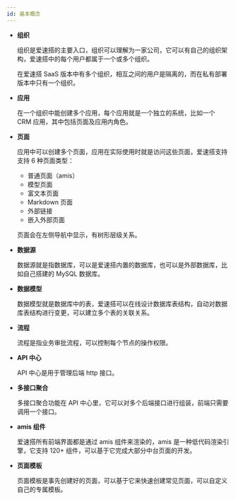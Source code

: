 ```yaml
---
id: 基本概念
---
```


- **组织**

  组织是爱速搭的主要入口，组织可以理解为一家公司，它可以有自己的组织架构，爱速搭中的每个用户都属于一个或多个组织。

  在爱速搭 SaaS 版本中有多个组织，相互之间的用户是隔离的，而在私有部署版本中只有一个组织。

- **应用**

  在一个组织中能创建多个应用，每个应用就是一个独立的系统，比如一个 CRM 应用，其中包括页面及应用内角色。

- **页面**

  应用中可以创建多个页面，应用在实际使用时就是访问这些页面，爱速搭支持支持 6 种页面类型：

  - 普通页面（amis）
  - 模型页面
  - 富文本页面
  - Markdown 页面
  - 外部链接
  - 嵌入外部页面

  页面会在左侧导航中显示，有树形层级关系。

* **数据源**

  数据源就是指数据库，可以是爱速搭内置的数据库，也可以是外部数据库，比如自己搭建的 MySQL 数据库。

* **数据模型**

  数据模型就是数据库中的表，爱速搭可以在线设计数据库表结构，自动对数据库表结构进行变更，可以建立多个表的关联关系。

* **流程**

  流程是指业务审批流程，可以控制每个节点的操作权限。

* **API 中心**

  API 中心是用于管理后端 http 接口。

* **多接口聚合**

  多接口聚合功能在 API 中心里，它可以对多个后端接口进行组装，前端只需要调用一个接口。

* **amis 组件**

  爱速搭所有前端界面都是通过 amis 组件来渲染的，amis 是一种低代码渲染引擎，它支持 120+ 组件，可以基于它完成大部分中台页面的开发。

* **页面模板**

  页面模板是事先创建好的页面，可以基于它来快速创建常见页面，可以自定义自己的专属模板。
